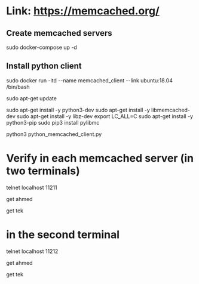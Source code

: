 # Link: https://memcached.org/

## Create memcached servers
sudo docker-compose up -d

## Install python client

sudo docker run -itd --name memcached_client --link  ubuntu:18.04 /bin/bash


sudo apt-get update

sudo apt-get install -y python3-dev
sudo apt-get install -y libmemcached-dev
sudo apt-get install -y libz-dev
export LC_ALL=C
sudo apt-get install -y python3-pip
sudo pip3 install pylibmc

python3 python_memcached_client.py


# Verify in each memcached server (in two terminals)

telnet localhost 11211

get ahmed

get tek

# in the second terminal
telnet localhost 11212

get ahmed

get tek


